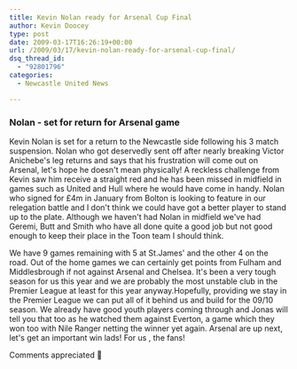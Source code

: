 ```yaml
---
title: Kevin Nolan ready for Arsenal Cup Final
author: Kevin Doocey
type: post
date: 2009-03-17T16:26:19+00:00
url: /2009/03/17/kevin-nolan-ready-for-arsenal-cup-final/
dsq_thread_id:
  - "92801796"
categories:
  - Newcastle United News

---
```

### Nolan - set for return for Arsenal game

Kevin Nolan is set for a return to the Newcastle side following his 3 match suspension. Nolan who got deservedly sent off after nearly breaking Victor Anichebe's leg returns and says that his frustration will come out on Arsenal, let's hope he doesn't mean physically! A reckless challenge from Kevin saw him receive a straight red and he has been missed in midfield in games such as United and Hull where he would have come in handy. Nolan who signed for £4m in January from Bolton is looking to feature in our relegation battle and I don't think we could have got a better player to stand up to the plate. Although we haven't had Nolan in midfield we've had Geremi, Butt and Smith who have all done quite a good job but not good enough to keep their place in the Toon team I should think.

We have 9 games remaining with 5 at St.James' and the other 4 on the road. Out of the home games we can certainly get points from Fulham and Middlesbrough if not against Arsenal and Chelsea. It's been a very tough season for us this year and we are probably the most unstable club in the Premier League at least for this year anyway.Hopefully, providing we stay in the Premier League we can put all of it behind us and build for the 09/10 season. We already have good youth players coming through and Jonas will tell you that too as he watched them against Everton, a game which they won too with Nile Ranger netting the winner yet again. Arsenal are up next, let's get an important win lads! For us , the fans!

Comments appreciated 🙂
